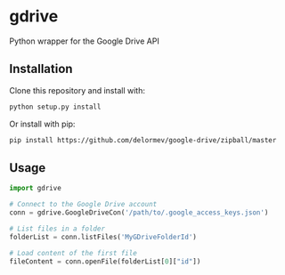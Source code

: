 # gdrive

Python wrapper for the Google Drive API

## Installation

Clone this repository and install with:

```bash
python setup.py install
```

Or install with pip:

```bash
pip install https://github.com/delormev/google-drive/zipball/master
```

## Usage

```python
import gdrive

# Connect to the Google Drive account
conn = gdrive.GoogleDriveCon('/path/to/.google_access_keys.json')

# List files in a folder
folderList = conn.listFiles('MyGDriveFolderId')

# Load content of the first file
fileContent = conn.openFile(folderList[0]["id"])

```
